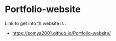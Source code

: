 # Portfolio-website

Link to get into th website is :

- https://somya2001.github.io/Portfolio-website/
